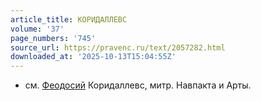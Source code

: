 ```yaml
---
article_title: КОРИДАЛЛЕВС
volume: '37'
page_numbers: '745'
source_url: https://pravenc.ru/text/2057282.html
downloaded_at: '2025-10-13T15:04:55Z'
---
```


- см. [Феодосий](https://pravenc.ru/text/Феодосий.html) Коридаллевс, митр. Навпакта и Арты.
